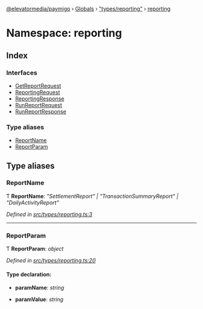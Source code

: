 [@elevatormedia/paymigo](../README.md) › [Globals](../globals.md) › ["types/reporting"](_types_reporting_.md) › [reporting](_types_reporting_.reporting.md)

# Namespace: reporting

## Index

### Interfaces

-   [GetReportRequest](../interfaces/_types_reporting_.reporting.getreportrequest.md)
-   [ReportingRequest](../interfaces/_types_reporting_.reporting.reportingrequest.md)
-   [ReportingResponse](../interfaces/_types_reporting_.reporting.reportingresponse.md)
-   [RunReportRequest](../interfaces/_types_reporting_.reporting.runreportrequest.md)
-   [RunReportResponse](../interfaces/_types_reporting_.reporting.runreportresponse.md)

### Type aliases

-   [ReportName](_types_reporting_.reporting.md#reportname)
-   [ReportParam](_types_reporting_.reporting.md#reportparam)

## Type aliases

### ReportName

Ƭ **ReportName**: _"SettlementReport" | "TransactionSummaryReport" | "DailyActivityReport"_

_Defined in [src/types/reporting.ts:3](https://github.com/ELEVATORmedia/paymigo/blob/ae92c39/src/types/reporting.ts#L3)_

---

### ReportParam

Ƭ **ReportParam**: _object_

_Defined in [src/types/reporting.ts:20](https://github.com/ELEVATORmedia/paymigo/blob/ae92c39/src/types/reporting.ts#L20)_

#### Type declaration:

-   **paramName**: _string_

-   **paramValue**: _string_
